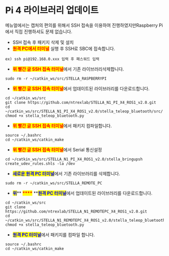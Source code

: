 # Pi 4 라이브러리 업데이트

메뉴얼에서는 캡처의 편의를 위해서 SSH 접속을 이용하여 진행하였지만Raspberry Pi에서 직접 진행하셔도 문제 없습니다.​

* SSH 접속 후 패키지 삭제 및 설치
* <mark style="color:red;">**원격 PC에서 터미널**</mark> 실행 후 SSH로 SBC에 접속합니다.

```
ex) ssh pi@192.168.0.xxx 입력 후 패스워드 입력
```

* <mark style="color:red;">**위 빨간 글 SSH 접속 터미널**</mark>에서 기존 라이브러리삭제합니다.

```
sudo rm -r ~/catkin_ws/src/STELLA_RASPBERRYPI
```

* <mark style="color:red;">**위 빨간 글 SSH 접속 터미널**</mark>에서 업데이트된 라이브러리를 다운로드합니다.

```
cd ~/catkin_ws/src
git clone https://github.com/ntrexlab/STELLA_N1_PI_X4_ROS1_v2.0.git
cd ~/catkin_ws/src/STELLA_N1_PI_X4_ROS1_v2.0/stella_teleop_bluetooth/src/
chmod +x stella_teleop_bluetooth.py
```

* <mark style="color:red;">**위 빨간 글 SSH 접속 터미널**</mark>에서 패키지 컴파일합니다.

```
source ~/.bashrc
cd ~/catkin_ws/catkin_make
```

* <mark style="color:red;">**위 빨간 글 SSH 접속 터미널**</mark>에서 Serial 통신설정

```
cd ~/catkin_ws/src/STELLA_N1_PI_X4_ROS1_v2.0/stella_bringupsh create_udev_rules.shls -la /dev
```

* <mark style="color:blue;">**새로운 원격 PC 터미널**</mark>에서 기존 라이브러리를 삭제합니다.

```
sudo rm -r ~/catkin_ws/src/STELLA_REMOTE_PC
```

* <mark style="color:blue;">**위**</mark>** **<mark style="color:red;">****</mark>** **<mark style="color:blue;">**원격 PC 터미널**</mark>에서 업데이트된 라이브러리를 다운로드합니다.

```
cd ~/catkin_ws/src
git clone https://github.com/ntrexlab/STELLA_N1_REMOTEPC_X4_ROS1_v2.0.git
cd ~/catkin_ws/src/STELLA_N1_REMOTEPC_X4_ROS1_v2.0/stella_teleop_bluetooth/src/
chmod +x stella_teleop_bluetooth.py
```

* <mark style="color:blue;">**원격 PC 터미널**</mark>에서 패키지를 컴파일 합니다.

```
source ~/.bashrc
cd ~/catkin_ws/catkin_make
```

